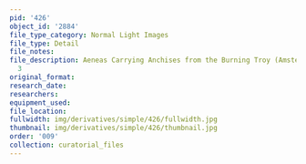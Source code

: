 ```yaml
---
pid: '426'
object_id: '2884'
file_type_category: Normal Light Images
file_type: Detail
file_notes:
file_description: Aeneas Carrying Anchises from the Burning Troy (Amsterdam) - Detail
  3
original_format:
research_date:
researchers:
equipment_used:
file_location:
fullwidth: img/derivatives/simple/426/fullwidth.jpg
thumbnail: img/derivatives/simple/426/thumbnail.jpg
order: '009'
collection: curatorial_files
---
```

